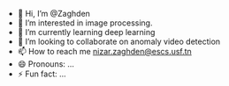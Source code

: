 - 👋 Hi, I’m @Zaghden
- 👀 I’m interested in image processing.
- 🌱 I’m currently learning deep learning
- 💞️ I’m looking to collaborate on anomaly video detection
- 📫 How to reach me nizar.zaghden@escs.usf.tn
- 😄 Pronouns: ...
- ⚡ Fun fact: ...

<!---
Zaghden/Zaghden is a ✨ special ✨ repository because its `README.md` (this file) appears on your GitHub profile.
You can click the Preview link to take a look at your changes.
--->

